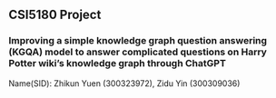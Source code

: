 ## CSI5180 Project
### Improving a simple knowledge graph question answering (KGQA) model to answer complicated questions on Harry Potter wiki’s knowledge graph through ChatGPT


Name(SID): Zhikun Yuen (300323972), Zidu Yin (300309036)
